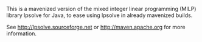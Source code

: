 This is a mavenized version of the mixed integer linear programming (MILP) library lpsolve for Java, to ease using lpsolve in already mavenized builds.

See http://lpsolve.sourceforge.net or http://maven.apache.org for more information.